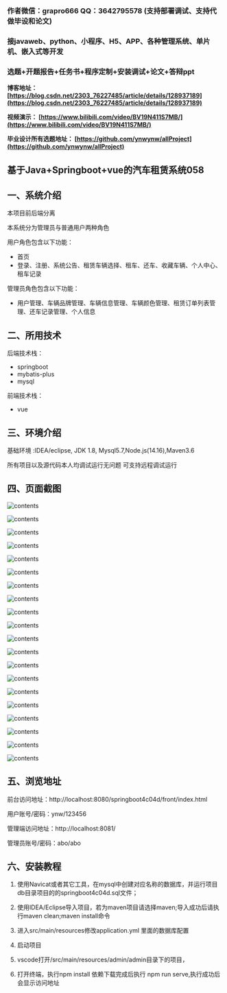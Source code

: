 ### 作者微信：grapro666 QQ：3642795578 (支持部署调试、支持代做毕设和论文)

### 接javaweb、python、小程序、H5、APP、各种管理系统、单片机、嵌入式等开发

### 选题+开题报告+任务书+程序定制+安装调试+论文+答辩ppt

**博客地址：
[https://blog.csdn.net/2303_76227485/article/details/128937189](https://blog.csdn.net/2303_76227485/article/details/128937189)**

**视频演示：
[https://www.bilibili.com/video/BV19N411S7MB/](https://www.bilibili.com/video/BV19N411S7MB/)**

**毕业设计所有选题地址：
[https://github.com/ynwynw/allProject](https://github.com/ynwynw/allProject)**

## 基于Java+Springboot+vue的汽车租赁系统058

## 一、系统介绍
本项目前后端分离

本系统分为管理员与普通用户两种角色

用户角色包含以下功能：
- 首页
- 登录、注册、系统公告、租赁车辆选择、租车、还车、收藏车辆、个人中心、租车记录

管理员角色包含以下功能：
- 用户管理、车辆品牌管理、车辆信息管理、车辆颜色管理、租赁订单列表管理、还车记录管理、个人信息

## 二、所用技术

后端技术栈：

- springboot
- mybatis-plus
- mysql

前端技术栈：

- vue


## 三、环境介绍

基础环境 :IDEA/eclipse, JDK 1.8, Mysql5.7,Node.js(14.16),Maven3.6

所有项目以及源代码本人均调试运行无问题 可支持远程调试运行

## 四、页面截图

![contents](./picture/picture1.png)

![contents](./picture/picture2.png)

![contents](./picture/picture3.png)

![contents](./picture/picture4.png)

![contents](./picture/picture5.png)

![contents](./picture/picture6.png)

![contents](./picture/picture7.png)

![contents](./picture/picture8.png)

![contents](./picture/picture9.png)

![contents](./picture/picture10.png)

![contents](./picture/picture11.png)

![contents](./picture/picture12.png)

![contents](./picture/picture13.png)

![contents](./picture/picture14.png)

![contents](./picture/picture15.png)

![contents](./picture/picture16.png)

![contents](./picture/picture17.png)

![contents](./picture/picture18.png)

![contents](./picture/picture19.png)

![contents](./picture/picture20.png)

## 五、浏览地址

前台访问地址：http://localhost:8080/springboot4c04d/front/index.html

用户账号/密码：ynw/123456

管理端访问地址：http://localhost:8081/

管理员账号/密码：abo/abo  

## 六、安装教程

1. 使用Navicat或者其它工具，在mysql中创建对应名称的数据库，并运行项目db目录项目的的springboot4c04d.sql文件；

2. 使用IDEA/Eclipse导入项目，若为maven项目请选择maven;导入成功后请执行maven clean;maven install命令

3. 进入src/main/resources修改application.yml 里面的数据库配置

4. 启动项目

5. vscode打开/src/main/resources/admin/admin目录下的项目，

6. 打开终端，执行npm install 依赖下载完成后执行 npm run serve,执行成功后会显示访问地址

